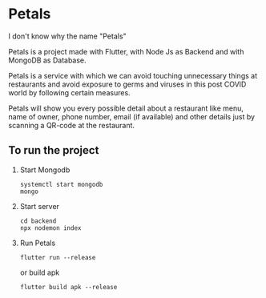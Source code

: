 # Petals

I don't know why the name "Petals"

Petals is a project made with Flutter, with Node Js as Backend and with MongoDB as Database.

Petals is a service with which we can avoid touching unnecessary things at restaurants and avoid exposure to germs and viruses in this post COVID world by following certain measures.

Petals will show you every possible detail about a restaurant like menu, name of owner, phone number, email (if available) and other details just by scanning a QR-code at the restaurant.

## To run the project

1. Start Mongodb

    ```
    systemctl start mongodb
    mongo
    ```

2. Start server

    ```
    cd backend
    npx nodemon index
    ```

3. Run Petals

    ```
    flutter run --release
    ```

    or build apk

    ```
    flutter build apk --release
    ```

